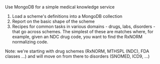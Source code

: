Use MongoDB for a simple medical knowledge service

1. Load a scheme's definitions into a MongoDB collection
2. Report on the basic shape of the scheme
3. Recipes for common tasks in various domains - drugs, labs, disorders - that go across schemes. The simplest of these are matches where, for example, given an NDC drug code, you want to find the RxNORM normalizing code.
 
Note: we're starting with drug schemes (RxNORM, MTHSPL (NDC), FDA classes ...) and will move on from there to disorders (SNOMED, ICD9, ...)
